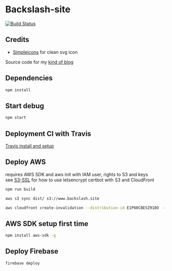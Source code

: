 # Backslash-site
[![Build Status](https://travis-ci.org/atlemagnussen/backslash-site.svg?branch=master)](https://travis-ci.org/atlemagnussen/backslash-site)

## Credits
- [Simpleicons](https://simpleicons.org) for clean svg icon

Source code for my [kind of blog](https://www.backslash.site)

## Dependencies

```sh
npm install
```

## Start debug
```sh
npm start
```

## Deployment CI with Travis
[Travis install and setup](./TRAVIS.md)

## Deploy AWS
requires AWS SDK and aws init with IAM user, rights to S3 and keys  
see [S3-SSL](./S3SSL.md) for how to use letsencrypt certbot with S3 and CloudFront
```sh
npm run build

aws s3 sync dist/ s3://www.backslash.site

aws cloudfront create-invalidation --distribution-id E1P60CBE5Z918O  --paths /index.html /bundle.js
```

## AWS SDK setup first time
```sh
npm install aws-sdk -g
```

## Deploy Firebase
```sh
firebase deploy
```
